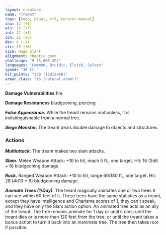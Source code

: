 ```yaml
---
layout: creature
name: "Treant"
tags: [huge, plant, cr9, monster-manual]
cha: 12 (+1)
wis: 16 (+3)
int: 12 (+1)
con: 21 (+5)
dex: 8 (-1)
str: 23 (+6)
size: Huge plant
alignment: chaotic good
challenge: "9 (5,000 XP)"
languages: "Common, Druidic, Elvish, Sylvan"
speed: "30 ft."
hit_points: "138 (12d12+60)"
armor_class: "16 (natural armor)"
---
```


**Damage Vulnerabilities** fire

**Damage Resistances** bludgeoning, piercing

***False Appearance.*** While the treant remains motionless, it is indistinguishable from a normal tree.

***Siege Monster.*** The treant deals double damage to objects and structures.

### Actions

***Multiattack.*** The treant makes two slam attacks.

***Slam.*** Melee Weapon Attack: +10 to hit, reach 5 ft., one target. Hit: 16 (3d6 + 6) bludgeoning damage.

***Rock.*** Ranged Weapon Attack: +10 to hit, range 60/180 ft., one target. Hit: 28 (4d10 + 6) bludgeoning damage.

***Animate Trees (1/Day).*** The treant magically animates one or two trees it can see within 60 feet of it. These trees have the same statistics as a treant, except they have Intelligence and Charisma scores of 1, they can't speak, and they have only the Slam action option. An animated tree acts as an ally of the treant. The tree remains animate for 1 day or until it dies; until the treant dies or is more than 120 feet from the tree; or until the treant takes a bonus action to turn it back into an inanimate tree. The tree then takes root if possible.
